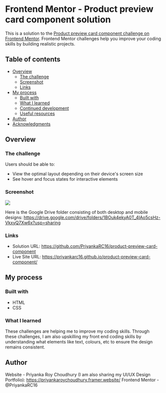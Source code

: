 # Frontend Mentor - Product preview card component solution

This is a solution to the [Product preview card component challenge on Frontend Mentor](https://www.frontendmentor.io/challenges/product-preview-card-component-GO7UmttRfa). Frontend Mentor challenges help you improve your coding skills by building realistic projects. 

## Table of contents

- [Overview](#overview)
  - [The challenge](#the-challenge)
  - [Screenshot](#screenshot)
  - [Links](#links)
- [My process](#my-process)
  - [Built with](#built-with)
  - [What I learned](#what-i-learned)
  - [Continued development](#continued-development)
  - [Useful resources](#useful-resources)
- [Author](#author)
- [Acknowledgments](#acknowledgments)



## Overview

### The challenge

Users should be able to:

- View the optimal layout depending on their device's screen size
- See hover and focus states for interactive elements

### Screenshot

![](./screenshot.jpg)

Here is the Google Drive folder consisting of both desktop and mobile designs: https://drive.google.com/drive/folders/1BOuk4ekyA0T_4IAo5csHz-VkxyQ7Xw6x?usp=sharing


### Links

- Solution URL: https://github.com/PriyankaRC16/product-preview-card-component
- Live Site URL: https://priyankarc16.github.io/product-preview-card-component/

## My process

### Built with

- HTML
- CSS



### What I learned

These challenges are helping me to improve my coding skills. Through these challenges, I am also upskilling my front end coding skills by understanding what elements like text, colours, etc to ensure the design remains consistent.


## Author

Website - Priyanka Roy Choudhury (I am also sharing my UI/UX Design Portfolio): https://priyankaroychoudhury.framer.website/ Frontend Mentor - @PriyankaRC16

